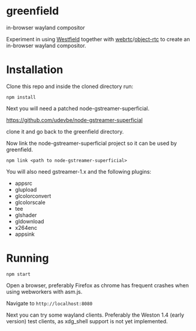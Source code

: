 # greenfield
in-browser wayland compositor

Experiment in using [Westfield](https://github.com/udevbe/westfield) together with [webrtc](https://webrtc.org/faq/#what-is-webrtc)/[object-rtc](https://ortc.org/) to create an in-browser wayland compositor.

Installation
============

Clone this repo and inside the cloned directory run:

`npm install`

Next you will need a patched node-gstreamer-superficial.

https://github.com/udevbe/node-gstreamer-superficial

clone it and go back to the greenfield directory.

Now link the node-gstreamer-superficial project so it can be used by greenfield.

`npm link <path to node-gstreamer-superficial>`


You will also need gstreamer-1.x and the following plugins:
- appsrc
- glupload
- glcolorconvert
- glcolorscale
- tee
- glshader
- gldownload
- x264enc
- appsink

Running
=======

`npm start`

Open a browser, preferably Firefox as chrome has frequent crashes when using webworkers with asm.js.

Navigate to `http://localhost:8080`

Next you can try some wayland clients. Preferably the Weston 1.4 (early version) test clients, as xdg_shell support is not yet implemented.